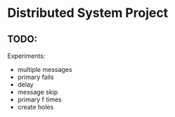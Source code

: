 # Distributed System Project
## TODO:
Experiments:
- multiple messages
- primary fails
- delay
- message skip
- primary f times
- create holes